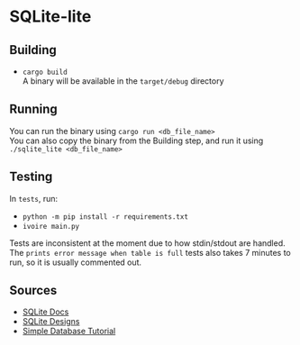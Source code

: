 # SQLite-lite  

## Building  
- `cargo build`  
A binary will be available in the `target/debug` directory  


## Running  
You can run the binary using `cargo run <db_file_name>`  
You can also copy the binary from the Building step, and run it using `./sqlite_lite <db_file_name>`  


## Testing  
In `tests`, run:  
- `python -m pip install -r requirements.txt`  
- `ivoire main.py`  

Tests are inconsistent at the moment due to how stdin/stdout are handled. 
The `prints error message when table is full` tests also takes 7 minutes to run, so it is usually commented out.  


## Sources  
- [SQLite Docs](https://www.sqlite.org/arch.html)  
- [SQLite Designs](https://www.sqlite.org/zipvfs/doc/trunk/www/howitworks.wiki)  
- [Simple Database Tutorial](https://github.com/cstack/db_tutorial)  
